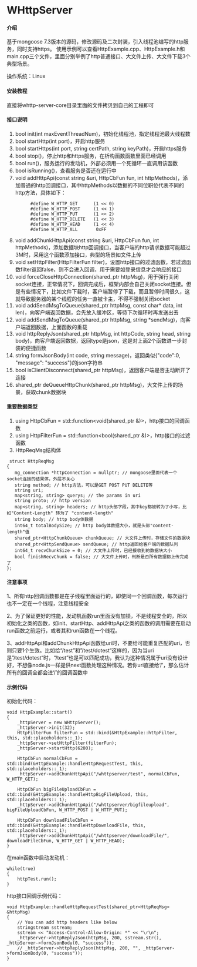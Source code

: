# WHttpServer

#### 介绍
基于mongoose 7.3版本的源码，修改源码及二次封装，引入线程池编写的http服务，同时支持https。
使用示例可以查看HttpExample.cpp、HttpExample.h和main.cpp三个文件，里面分别举例了http普通接口、大文件上传、大文件下载3个典型场景。

操作系统：Linux

#### 安装教程

直接将whttp-server-core目录里面的文件拷贝到自己的工程即可

#### 接口说明

1. bool init(int maxEventThreadNum)，初始化线程池，指定线程池最大线程数
2. bool startHttp(int port)，开启http服务
3. bool startHttps(int port, string certPath, string keyPath)，开启https服务
4. bool stop()，停止http和https服务，在析构函数函数里面已经调用
5. bool run()，服务运行的发动机，外部必须用一个死循环一直调用该函数
6. bool isRunning()，查看服务是否还在运行中
7. void addHttpApi(const string &uri, HttpCbFun fun, int httpMethods)，添加普通的http回调接口，其中httpMethods以数据的不同位职位代表不同的http方法，具体如下：


```
         #define W_HTTP_GET      (1 << 0)
         #define W_HTTP_POST     (1 << 1)
         #define W_HTTP_PUT      (1 << 2)
         #define W_HTTP_DELETE   (1 << 3)
         #define W_HTTP_HEAD     (1 << 4)
         #define W_HTTP_ALL       0xFF
```


8. void addChunkHttpApi(const string &uri, HttpCbFun fun, int httpMethods)，添加数据块http回调接口，当客户端的http请求数据可能超过3M时，采用这个函数添加接口，典型的场景如文件上传
9. void setHttpFilter(HttpFilterFun filter)，设置http接口的过滤函数，若过滤函数filter返回false，则不会进入回调，用于需要如登录信息才会响应的接口
10. void forceCloseHttpConnection(shared_ptr<HttpReqMsg> httpMsg)，用于强行关闭socket连接，正常情况下，回调完成后，框架内部会自己关闭socket连接。但是有些情况下，比如文件下载时，客户端暂停了下载，而且暂停时间很久，这就导致服务器的某个线程的任务一直被卡主，不得不强制关闭socket
11. void addSendMsgToQueue(shared_ptr<HttpReqMsg> httpMsg, const char* data, int len)，向客户端返回数据，会先放入缓冲区，等待下次循环时再发送出去
12. void addSendMsgToQueue(shared_ptr<HttpReqMsg> httpMsg, string *sendMsg)，向客户端返回数据，上面函数的重载
13. void httpReplyJson(shared_ptr<HttpReqMsg> httpMsg, int httpCode, string head, string body)，向客户端返回数据，返回type是json，这是对上面2个函数进一步封装的便捷函数
14. string formJsonBody(int code, string message)，返回类似{"code":0, "message": "success"}的json字符串
15. bool isClientDisconnect(shared_ptr<HttpReqMsg> httpMsg)，返回客户端是否主动断开了连接
16. shared_ptr<string> deQueueHttpChunk(shared_ptr<HttpReqMsg> httpMsg)，大文件上传的场景，获取chunk数据块


#### 重要数据类型

1. using HttpCbFun = std::function<void(shared_ptr<HttpReqMsg> &)>，http接口的回调函数
2. using HttpFilterFun = std::function<bool(shared_ptr<HttpReqMsg> &)>，http接口的过滤函数
3. HttpReqMsg结构体

```
 struct HttpReqMsg
{
   mg_connection *httpConnection = nullptr; // mongoose里面代表一个socket连接的结果体，外层不关心
   string method; // http方法，可以是GET POST PUT DELETE等
   string uri; 
   map<string, string> querys; // the params in uri
   string proto; // http version
   map<string, string> headers; // http头部字段，其中key都被转为了小写，比如"Content-Length" 转为了 "content-length"
   string body; // http body体数据
   int64_t totalBodySize; // http body体数据大小，就是头部"content-length"值
   shared_ptr<HttpChunkQueue> chunkQueue; // 大文件上传时，存储文件的数据块
   shared_ptr<HttpSendQueue> sendQueue; // http返回给客户端的数据队列
   int64_t recvChunkSize = 0; // 大文件上传时，已经接收到的数据块大小
   bool finishRecvChunk = false; // 大文件上传时，判断是否所有数据都上传完成了
};
```


#### 注意事项
1、所有http回调函数都是在子线程里面运行的，即使同一个回调函数，每次运行也不一定在一个线程，注意线程安全

2、为了保证更好的性能，发动机函数run里面没有加锁，不是线程安全的，所以初始化之类的函数，如init、startHttp、addHttpApi之类的函数的调用需要在启动run函数之前运行，或者其和run函数在一个线程。

3、addHttpApi和addChunkHttpApi函数给uri时，不要给可能重复匹配的uri，否则只要1个生效。比如给“/test”和”/test/dotest“这样的，因为当uri是”/test/dotest“时，“/test”也是可以匹配成功，我认为这种情况属于uri没有设计好，不想像node.js一样提供next函数处理这种情况。若你uri直接给‘/’，那么估计所有的回调全都会进‘/’的回调函数中

#### 示例代码

初始化代码：

```
void HttpExample::start()
{
    _httpServer = new WHttpServer();
    _httpServer->init(32);
    HttpFilterFun filterFun = std::bind(&HttpExample::httpFilter, this, std::placeholders::_1);
    _httpServer->setHttpFilter(filterFun);
    _httpServer->startHttp(6200);

    HttpCbFun normalCbFun = std::bind(&HttpExample::handleHttpRequestTest, this, std::placeholders::_1);
    _httpServer->addChunkHttpApi("/whttpserver/test", normalCbFun, W_HTTP_GET);

    HttpCbFun bigFileUploadCbFun = std::bind(&HttpExample::handleHttpBigFileUpload, this, std::placeholders::_1);
    _httpServer->addChunkHttpApi("/whttpserver/bigfileupload", bigFileUploadCbFun, W_HTTP_POST | W_HTTP_PUT);

    HttpCbFun downloadFileCbFun = std::bind(&HttpExample::handleHttpDownloadFile, this, std::placeholders::_1);
    _httpServer->addChunkHttpApi("/whttpserver/downloadFile/", downloadFileCbFun, W_HTTP_GET | W_HTTP_HEAD);
}
```




在main函数中启动发动机：


```
while(true)
{
    httpTest.run();
}
```



http接口回调示例代码：

```
void HttpExample::handleHttpRequestTest(shared_ptr<HttpReqMsg> &httpMsg)
{
    // You can add http headers like below
    stringstream sstream;
    sstream << "Access-Control-Allow-Origin: *" << "\r\n";
    _httpServer->httpReplyJson(httpMsg, 200, sstream.str(), _httpServer->formJsonBody(0, "success"));
    // _httpServer->httpReplyJson(httpMsg, 200, "", _httpServer->formJsonBody(0, "success"));
}
```


